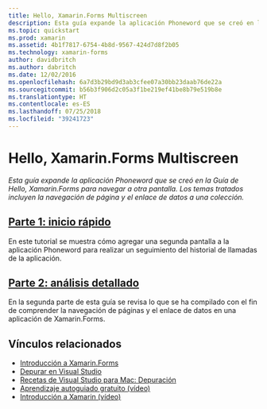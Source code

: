 ```yaml
---
title: Hello, Xamarin.Forms Multiscreen
description: Esta guía expande la aplicación Phoneword que se creó en la Guía de Hello, Xamarin.Forms para navegar a otra pantalla. Los temas tratados incluyen la navegación de página y el enlace de datos a una colección.
ms.topic: quickstart
ms.prod: xamarin
ms.assetid: 4b1f7817-6754-4b8d-9567-424d7d8f2b05
ms.technology: xamarin-forms
author: davidbritch
ms.author: dabritch
ms.date: 12/02/2016
ms.openlocfilehash: 6a7d3b29bd9d3ab3cfee07a30bb23daab76de22a
ms.sourcegitcommit: b56b3f906d2c05a3f1be219ef41be8b79e519b8e
ms.translationtype: HT
ms.contentlocale: es-ES
ms.lasthandoff: 07/25/2018
ms.locfileid: "39241723"
---
```

# <a name="hello-xamarinforms-multiscreen"></a>Hello, Xamarin.Forms Multiscreen

_Esta guía expande la aplicación Phoneword que se creó en la Guía de Hello, Xamarin.Forms para navegar a otra pantalla. Los temas tratados incluyen la navegación de página y el enlace de datos a una colección._

## <a name="part-1-quickstartxamarin-formsget-startedhello-xamarin-forms-multiscreenquickstartmd"></a>[Parte 1: inicio rápido](~/xamarin-forms/get-started/hello-xamarin-forms-multiscreen/quickstart.md)

En este tutorial se muestra cómo agregar una segunda pantalla a la aplicación Phoneword para realizar un seguimiento del historial de llamadas de la aplicación.

## <a name="part-2-deep-divexamarin-formsget-startedhello-xamarin-forms-multiscreendeepdivemd"></a>[Parte 2: análisis detallado](~/xamarin-forms/get-started/hello-xamarin-forms-multiscreen/deepdive.md)

En la segunda parte de esta guía se revisa lo que se ha compilado con el fin de comprender la navegación de páginas y el enlace de datos en una aplicación de Xamarin.Forms.


## <a name="related-links"></a>Vínculos relacionados

- [Introducción a Xamarin.Forms](~/xamarin-forms/get-started/introduction-to-xamarin-forms.md)
- [Depurar en Visual Studio](http://msdn.microsoft.com/library/k0k771bt%28v=vs.90%29.aspx)
- [Recetas de Visual Studio para Mac: Depuración](https://github.com/xamarin/recipes/tree/master/Recipes/cross-platform/ide/debugging)
- [Aprendizaje autoguiado gratuito (vídeo)](https://university.xamarin.com/self-guided)
- [Introducción a Xamarin (vídeo)](https://developer.xamarin.com/videos/)

